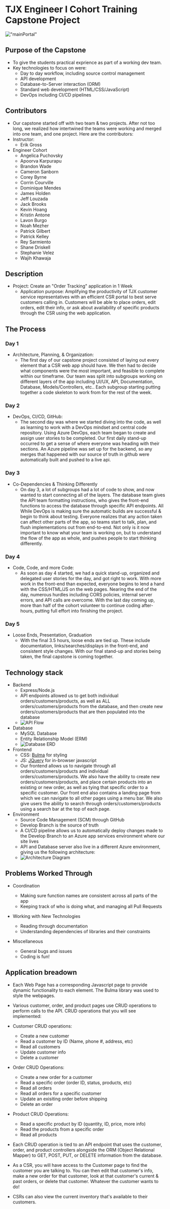 # TJX Engineer I Cohort Training Capstone Project
 !["mainPortal"](./pictures/portalPage.PNG "mainPortal")
 
## Purpose of the Capstone
* To give the students practical exprience as part of a working dev team. 
* Key technologies to focus on were:
   - Day to day workflow, including source control management
   - API development
   - Database-to-Server interaction (ORM)
   - Standard web development (HTML/CSS/JavaScript)
   - DevOps including CI/CD pipelines

 ## Contributors
* Our capstone started off with two team & two projects. After not too long, we realized how intertwined the teams were working and merged into one team, and one project. Here are the contributors:
* Instructor:
    - Erik Gross
* Engineer Cohort
    - Angelica Puchovsky
    - Apoorva Karpurapu
    - Brandon Wade
    - Cameron Sanborn
    - Corey Byrne
    - Corrin Courville
    - Dominique Mendes
    - James Holden
    - Jeff Louzada
    - Jack Brooks
    - Kevin Hoang
    - Kristin Antone
    - Lavon Burgo
    - Noah Mezher
    - Patrick Gilbert
    - Patrick Kelley
    - Rey Sarmiento
    - Shane Driskell
    - Stephanie Velez
    - Wajih Khawaja

## Description
* Project: Create an "Order Tracking" application in 1 Week
    - Application purpose: Amplifying the productivity of TJX customer service representatives with an efficient CSR portal to best serve customers calling in. Customers will be able to place orders, edit orders, edit their info, or ask about availability of specific products through the CSR using the web application.

## The Process

### Day 1
* Architecture, Planning, & Organization:
    - The first day of our capstone project consisted of laying out every element that a CSR web app should have. We then had to decide what components were the most important, and feasible to complete within our timeframe. Our team was split into subgroups working on different layers of the app including UI/UX, API, Documentation, Database, Models/Controllers, etc.. Each subgroup starting putting together a code skeleton to work from for the rest of the week.

### Day 2
* DevOps, CI/CD, GitHub:
    - The second day was where we started diving into the code, as well as learning to work with a DevOps mindset and central code repository. Using Azure DevOps, each team began to create and assign user stories to be completed. Our first daily stand-up occurred to get a sense of where everyone was heading with their sections. An Azure pipeline was set up for the backend, so any merges that happened with our source of truth in github were automatically built and pushed to a live api.

### Day 3
* Co-Dependencies & Thinking Differently
    - On day 3, a lot of subgroups had a lot of code to show, and now wanted to start connecting all of the layers. The database team gives the API team formatting instructions, who gives the front-end functions to access the database through specific API endpoints. All While DevOps is making sure the automatic builds are successful & begin to think about testing. Everyone realizes that any action taken can affect other parts of the app, so teams start to talk, plan, and flush implementations out from end-to-end. Not only is it now important to know what your team is working on, but to understand the flow of the app as whole, and pushes people to start thinking differently.

### Day 4
* Code, Code, and more Code:
    - As soon as day 4 started, we had a quick stand-up, organized and delegated user stories for the day, and got right to work. With more work in the front-end than expected, everyone begins to lend a hand with the CSS/HTML/JS on the web pages. Nearing the end of the day, numerous hurdles including CORS policies, internal server errors, and API calls are overcome. With the last day coming up, more than half of the cohort volunteer to continue coding after-hours, putting full effort into finishing the project.

### Day 5
* Loose Ends, Presentation, Graduation
    - With the final 3.5 hours, loose ends are tied up. These include documentation, links/searches/displays in the front-end, and consistent style changes. With our final stand-up and stories being taken, the final capstone is coming together.

## Technology stack
* Backend 
    - Express/Node.js
    - API endpoints allowed us to get both individual orders/customers/products, as well as ALL orders/customers/products from the database, and then create new orders/customers/products that are then populated into the database
    - ![API Flow](./pictures/API_flow.PNG "API Flow")
* Database
    - MySQL Database
    - Entity Relationship Model (ERM)
    - ![Database ERD](./pictures/ERD.png "Database ERD")
* Frontend 
    - CSS: [Bulma](https://bulma.io/) for styling 
    - JS: [JQuery](https://jquery.com/) for in-browser javascript
    - Our frontend allows us to navigate through all orders/customers/products and individual orders/customers/products. We also have the ability to create new orders/customers/products, and place certain products into an existing or new order, as well as tying that specific order to a specific customer. Our front end also contains a landing page from which we can navigate to all other pages using a menu bar. We also give users the ability to search through orders/customers/products using a search bar at the top of each page. 
* Environment
    - Source Code Management (SCM) through GitHub
    - Develop Branch is the source of truth
    - A CI/CD pipeline allows us to automatically deploy changes made to the Develop Branch to an Azure app services environment where our site lives
    - API and Database server also live in a different Azure environment, giving us the following architecture:
    - ![Architecture Diagram](./pictures/Architecture.png "Architecture Diagram")

## Problems Worked Through
* Coordination
    - Making sure function names are consistent across all parts of the app
    - Keeping track of who is doing what, and managing all Pull Requests

* Working with New Technologies
    - Reading through documentation
    - Understanding dependencies of libraries and their constraints 

* Miscellaneous
    - General bugs and issues
    - Coding is fun!  

## Application breadown
* Each Web Page has a corresponding Javascript page to provide dynamic functionality to each element. The Bulma library was used to style the webpages.
* Various customer, order, and product pages use CRUD operations to perform calls to the API. CRUD operations that you will see implemented:

* Customer CRUD operations:
    - Create a new customer
    - Read a customer by ID (Name, phone #, address, etc)
    - Read all customers
    - Update customer info
    - Delete a customer
* Order CRUD Operations:
    - Create a new order for a customer
    - Read a specific order (order ID, status, products, etc)
    - Read all orders
    - Read all orders for a specific customer
    - Update an exisiting order before shipping
    - Delete an order
* Product CRUD Operations:
    - Read a specific product by ID (quantity, ID, price, more info)
    - Read the products from a specific order
    - Read all products 

* Each CRUD operation is tied to an API endpoint that uses the customer, order, and product controllers alongside the ORM (Object Relational Mapper) to GET, POST, PUT, or DELETE information from the database.
* As a CSR, you will have access to the Customer page to find the customer you are talking to. You can then edit that customer's info, make a new order for that customer, look at that customer's current & past orders, or delete that customer. Whatever the customer wants to do!
* CSRs can also view the current inventory that's available to their customers.
